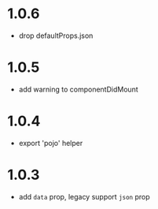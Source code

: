 # 1.0.6

* drop defaultProps.json

# 1.0.5

* add warning to componentDidMount

# 1.0.4

* export 'pojo' helper

# 1.0.3

* add `data` prop, legacy support `json` prop